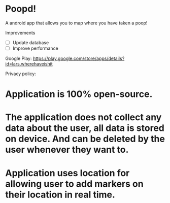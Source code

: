 # Poopd!
A android app that allows you to map where you have taken a poop!

Improvements
- [ ] Update database
- [ ] Improve performance

Google Play: https://play.google.com/store/apps/details?id=lars.wherehaveishit

Privacy policy:
# Application is 100% open-source.
# The application does not collect any data about the user, all data is stored on device. And can be deleted by the user whenever they want to.
# Application uses location for allowing user to add markers on their location in real time.
